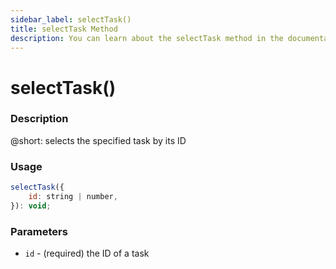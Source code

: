 ```yaml
---
sidebar_label: selectTask()
title: selectTask Method
description: You can learn about the selectTask method in the documentation of the DHTMLX JavaScript To Do List library. Browse developer guides and API reference, try out code examples and live demos, and download a free 30-day evaluation version of DHTMLX To Do List.
---
```


# selectTask()

### Description

@short: selects the specified task by its ID

### Usage

~~~js
selectTask({
    id: string | number,
}): void;
~~~

### Parameters

- `id` - (required) the ID of a task